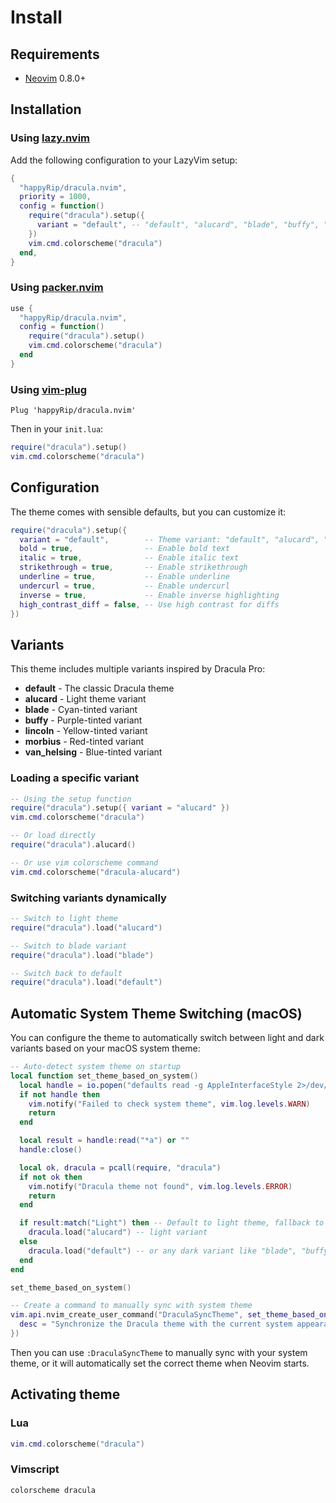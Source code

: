 # Install

## Requirements

- [Neovim](https://neovim.io/) 0.8.0+

## Installation

### Using [lazy.nvim](https://github.com/folke/lazy.nvim)

Add the following configuration to your LazyVim setup:

```lua
{
  "happyRip/dracula.nvim",
  priority = 1000,
  config = function()
    require("dracula").setup({
      variant = "default", -- "default", "alucard", "blade", "buffy", "lincoln", "morbius", "van_helsing"
    })
    vim.cmd.colorscheme("dracula")
  end,
}
```

### Using [packer.nvim](https://github.com/wbthomason/packer.nvim)

```lua
use {
  "happyRip/dracula.nvim",
  config = function()
    require("dracula").setup()
    vim.cmd.colorscheme("dracula")
  end
}
```

### Using [vim-plug](https://github.com/junegunn/vim-plug)

```vim
Plug 'happyRip/dracula.nvim'
```

Then in your `init.lua`:

```lua
require("dracula").setup()
vim.cmd.colorscheme("dracula")
```

## Configuration

The theme comes with sensible defaults, but you can customize it:

```lua
require("dracula").setup({
  variant = "default",        -- Theme variant: "default", "alucard", "blade", "buffy", "lincoln", "morbius", "van_helsing"
  bold = true,                -- Enable bold text
  italic = true,              -- Enable italic text
  strikethrough = true,       -- Enable strikethrough
  underline = true,           -- Enable underline
  undercurl = true,           -- Enable undercurl
  inverse = true,             -- Enable inverse highlighting
  high_contrast_diff = false, -- Use high contrast for diffs
})
```

## Variants

This theme includes multiple variants inspired by Dracula Pro:

- **default** - The classic Dracula theme
- **alucard** - Light theme variant
- **blade** - Cyan-tinted variant
- **buffy** - Purple-tinted variant
- **lincoln** - Yellow-tinted variant
- **morbius** - Red-tinted variant
- **van_helsing** - Blue-tinted variant

### Loading a specific variant

```lua
-- Using the setup function
require("dracula").setup({ variant = "alucard" })
vim.cmd.colorscheme("dracula")

-- Or load directly
require("dracula").alucard()

-- Or use vim colorscheme command
vim.cmd.colorscheme("dracula-alucard")
```

### Switching variants dynamically

```lua
-- Switch to light theme
require("dracula").load("alucard")

-- Switch to blade variant
require("dracula").load("blade")

-- Switch back to default
require("dracula").load("default")
```

## Automatic System Theme Switching (macOS)

You can configure the theme to automatically switch between light and dark variants based on your macOS system theme:

```lua
-- Auto-detect system theme on startup
local function set_theme_based_on_system()
  local handle = io.popen("defaults read -g AppleInterfaceStyle 2>/dev/null")
  if not handle then
    vim.notify("Failed to check system theme", vim.log.levels.WARN)
    return
  end

  local result = handle:read("*a") or ""
  handle:close()

  local ok, dracula = pcall(require, "dracula")
  if not ok then
    vim.notify("Dracula theme not found", vim.log.levels.ERROR)
    return
  end

  if result:match("Light") then -- Default to light theme, fallback to dark
    dracula.load("alucard") -- light variant
  else
    dracula.load("default") -- or any dark variant like "blade", "buffy", etc.
  end
end

set_theme_based_on_system()

-- Create a command to manually sync with system theme
vim.api.nvim_create_user_command("DraculaSyncTheme", set_theme_based_on_system, {
  desc = "Synchronize the Dracula theme with the current system appearance",
})
```

Then you can use `:DraculaSyncTheme` to manually sync with your system theme, or it will automatically set the correct theme when Neovim starts.

## Activating theme

### Lua

```lua
vim.cmd.colorscheme("dracula")
```

### Vimscript

```vim
colorscheme dracula
```
